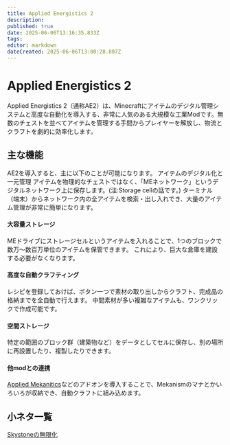```yaml
---
title: Applied Energistics 2
description: 
published: true
date: 2025-06-06T13:16:35.833Z
tags: 
editor: markdown
dateCreated: 2025-06-06T13:00:28.807Z
---
```


# Applied Energistics 2
Applied Energistics 2（通称AE2）は、Minecraftにアイテムのデジタル管理システムと高度な自動化を導入する、非常に人気のある大規模な工業Modです。無数のチェストを並べてアイテムを管理する手間からプレイヤーを解放し、物流とクラフトを劇的に効率化します。
## 主な機能
AE2を導入すると、主に以下のことが可能になります。
アイテムのデジタル化と一元管理
アイテムを物理的なチェストではなく、「MEネットワーク」というデジタルネットワーク上に保存します。(注:Storage cellの話です。)
ターミナル（端末）からネットワーク内の全アイテムを検索・出し入れでき、大量のアイテム管理が非常に簡単になります。
#### 大容量ストレージ
MEドライブにストレージセルというアイテムを入れることで、1つのブロックで数万〜数百万単位のアイテムを保管できます。
これにより、巨大な倉庫を建設する必要がなくなります。
#### 高度な自動クラフティング
レシピを登録しておけば、ボタン一つで素材の取り出しからクラフト、完成品の格納までを全自動で行えます。
中間素材が多い複雑なアイテムも、ワンクリックで作成可能です。
#### 空間ストレージ
特定の範囲のブロック群（建築物など）をデータとしてセルに保存し、別の場所に再設置したり、複製したりできます。
#### 他modとの連携
[Applied Mekanitics](https://www.curseforge.com/minecraft/mc-mods/applied-mekanistics)などのアドオンを導入することで、Mekanismのマナとかいろいろが収納でき、自動クラフトに組み込めます。

## 小ネタ一覧

[Skystoneの無限化](/mod/AE2/infinity_skystone)
